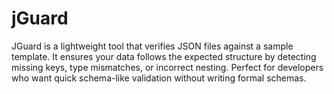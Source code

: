 # jGuard
JGuard is a lightweight tool that verifies JSON files against a sample template. It ensures your data follows the expected structure by detecting missing keys, type mismatches, or incorrect nesting. Perfect for developers who want quick schema-like validation without writing formal schemas.

